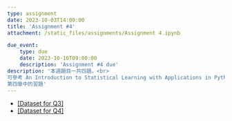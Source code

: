 ```yaml
---
type: assignment
date: 2023-10-03T14:00:00
title: 'Assignment #4'
attachment: /static_files/assignments/Assignment 4.ipynb

due_event: 
    type: due
    date: 2023-10-16T09:00:00
    description: 'Assignment #4 due'
description: '本週題目一共四題。<br>
可參考 An Introduction to Statistical Learning with Applications in Python 課本<br>
第四章中的習題'
---
```

- [[Dataset for Q3]](https://drive.google.com/file/d/16gN0qOolvY3lpzvpW2FQwBGFe2mPYzW2/view?usp=sharing)
- [[Dataset for Q4]](https://drive.google.com/file/d/1EAq8EJZ2AV6-rhkrsZ-Dbmx4nk5mLwSi/view?usp=sharing)
